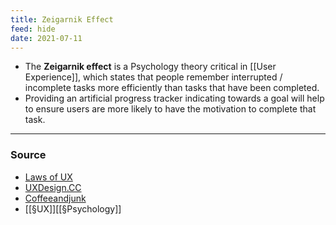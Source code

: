 ```yaml
---
title: Zeigarnik Effect
feed: hide
date: 2021-07-11
---
```


- The **Zeigarnik effect** is a Psychology theory critical in [[User Experience]], which states that people remember interrupted / incomplete tasks more efficiently than tasks that have been completed. 
- Providing an artificial progress tracker indicating towards a goal will help to ensure users are more likely to have the motivation to complete that task.

--- 

### Source
- [Laws of UX](https://lawsofux.com/zeigarnik-effect/)
- [UXDesign.CC](https://uxdesign.cc/endowed-progress-effect-give-your-users-a-head-start-97d52d8b0396)
- [Coffeeandjunk](https://medium.com/@coffeeandjunk/design-psychology-zeigarnik-effect-a53688b7f6d1)
- [[§UX]][[§Psychology]]